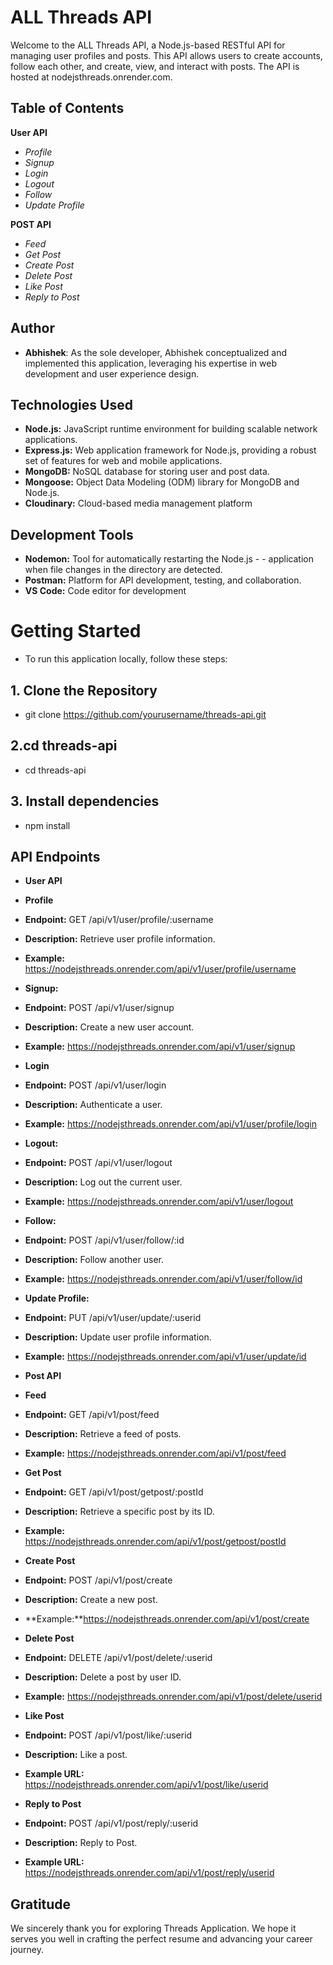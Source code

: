 
# ALL Threads API  
Welcome to the ALL Threads API, a Node.js-based RESTful API for managing user profiles and posts. This API allows users to create accounts, follow each other, and create, view, and interact with posts. The API is hosted at nodejsthreads.onrender.com.

 ## Table of Contents
 **User API**
- *Profile*
- *Signup*
- *Login*
- *Logout*
- *Follow*
- *Update Profile*

**POST API** 
 - *Feed*
- *Get Post*
- *Create Post*
- *Delete Post*
- *Like Post*
- *Reply to Post*
## Author

- **Abhishek**: As the sole developer, Abhishek conceptualized and implemented this application, leveraging his expertise in web development and user experience design.
  


## Technologies Used
- **Node.js:** JavaScript runtime environment for building scalable network applications.
- **Express.js:** Web application framework for Node.js, providing a robust set of features for web and mobile applications.
- **MongoDB:** NoSQL database for storing user and post data.
- **Mongoose:** Object Data Modeling (ODM) library for MongoDB and Node.js.
- **Cloudinary:** Cloud-based media management platform

## Development Tools 
- **Nodemon:** Tool for automatically restarting the Node.js - - application when file changes in the directory are detected.
- **Postman:** Platform for API development, testing, and collaboration.
- **VS Code:** Code editor for development

# Getting Started

- To run this application locally, follow these steps:

## 1. Clone the Repository
- git clone https://github.com/yourusername/threads-api.git

## 2.cd threads-api
- cd threads-api


## 3. Install dependencies
- npm install

## API Endpoints ##
- **User API**

- **Profile**
- **Endpoint:** GET /api/v1/user/profile/:username
- **Description:** Retrieve user profile information.
- **Example:** https://nodejsthreads.onrender.com/api/v1/user/profile/username

- **Signup:**
- **Endpoint:** POST /api/v1/user/signup
- **Description:** Create a new user account.
- **Example:** https://nodejsthreads.onrender.com/api/v1/user/signup

- **Login**
- **Endpoint:** POST /api/v1/user/login
- **Description:** Authenticate a user.
- **Example:** https://nodejsthreads.onrender.com/api/v1/user/profile/login

- **Logout:**
- **Endpoint:** POST /api/v1/user/logout
- **Description:** Log out the current user.
- **Example:** https://nodejsthreads.onrender.com/api/v1/user/logout

- **Follow:**
- **Endpoint:** POST /api/v1/user/follow/:id
- **Description:** Follow another user.
- **Example:** https://nodejsthreads.onrender.com/api/v1/user/follow/id

- **Update Profile:**
- **Endpoint:** PUT /api/v1/user/update/:userid
- **Description:** Update user profile information.
- **Example:** https://nodejsthreads.onrender.com/api/v1/user/update/id


- **Post API**
- **Feed**
- **Endpoint:** GET /api/v1/post/feed
- **Description:** Retrieve a feed of posts.
- **Example:** https://nodejsthreads.onrender.com/api/v1/post/feed

- **Get Post**
- **Endpoint:** GET /api/v1/post/getpost/:postId
- **Description:** Retrieve a specific post by its ID.
- **Example:** https://nodejsthreads.onrender.com/api/v1/post/getpost/postId

- **Create Post**
- **Endpoint:** POST /api/v1/post/create
- **Description:** Create a new post.
- **Example:**https://nodejsthreads.onrender.com/api/v1/post/create

- **Delete Post**
- **Endpoint:** DELETE /api/v1/post/delete/:userid
- **Description:** Delete a post by user ID.
- **Example:** https://nodejsthreads.onrender.com/api/v1/post/delete/userid

- **Like Post**
- **Endpoint:** POST /api/v1/post/like/:userid
- **Description:** Like a post.
- **Example URL:** https://nodejsthreads.onrender.com/api/v1/post/like/userid

- **Reply to Post**
- **Endpoint:** POST /api/v1/post/reply/:userid
- **Description:** Reply to Post.
- **Example URL:** https://nodejsthreads.onrender.com/api/v1/post/reply/userid


## Gratitude
We sincerely thank you for exploring Threads Application. We hope it serves you well in crafting the perfect resume and advancing your career journey.




